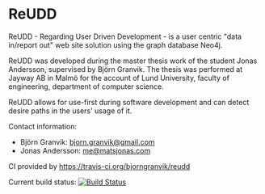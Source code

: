 ReUDD
=====

ReUDD - Regarding User Driven Development - 
is a user centric "data in/report out" web site solution
using the graph database Neo4j.

ReUDD was developed during the master thesis
work of the student Jonas Andersson, supervised by Björn Granvik.
The thesis was performed at Jayway AB in Malmö for the account of
Lund University, faculty of engineering, department of computer
science. 

ReUDD allows for use-first during software development and can
detect desire paths in the users' usage of it.


Contact information:
* Björn Granvik: bjorn.granvik@gmail.com 
* Jonas Andersson: me@matsjonas.com

CI provided by https://travis-ci.org/bjorngranvik/reudd

Current build status:
[![Build Status](https://travis-ci.org/bjorngranvik/reudd.png?branch=master)](https://travis-ci.org/bjorngranvik/reudd)